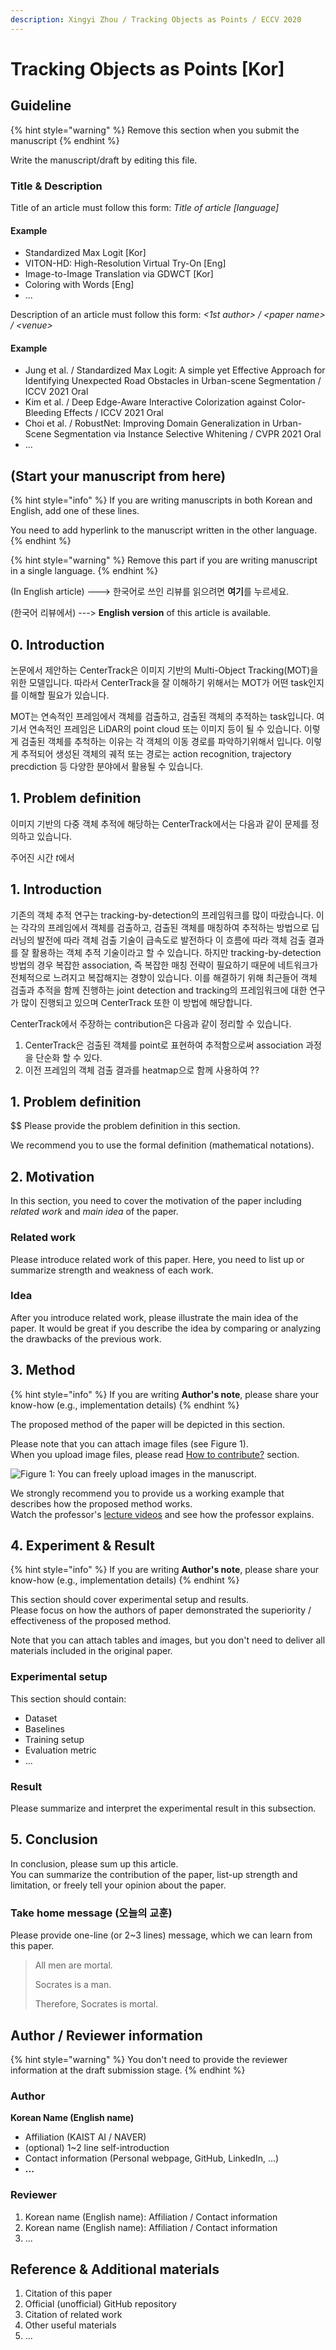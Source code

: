 ```yaml
---
description: Xingyi Zhou / Tracking Objects as Points / ECCV 2020
---
```


# Tracking Objects as Points \[Kor\]

## Guideline

{% hint style="warning" %}
Remove this section when you submit the manuscript
{% endhint %}

Write the manuscript/draft by editing this file.

### Title & Description

Title of an article must follow this form: _Title of article \[language\]_

#### Example

* Standardized Max Logit \[Kor\]
* VITON-HD: High-Resolution Virtual Try-On \[Eng\]
* Image-to-Image Translation via GDWCT \[Kor\]
* Coloring with Words \[Eng\]
* ...

Description of an article must follow this form: _&lt;1st author&gt; / &lt;paper name&gt; / &lt;venue&gt;_

#### Example

* Jung et al. / Standardized Max Logit: A simple yet Effective Approach for Identifying Unexpected Road Obstacles in Urban-scene Segmentation / ICCV 2021 Oral
* Kim et al. / Deep Edge-Aware Interactive Colorization against Color-Bleeding Effects / ICCV 2021 Oral
* Choi et al. / RobustNet: Improving Domain Generalization in Urban-Scene Segmentation via Instance Selective Whitening / CVPR 2021 Oral
* ...

## \(Start your manuscript from here\)

{% hint style="info" %}
If you are writing manuscripts in both Korean and English, add one of these lines.

You need to add hyperlink to the manuscript written in the other language.
{% endhint %}

{% hint style="warning" %}
Remove this part if you are writing manuscript in a single language.
{% endhint %}

\(In English article\) ---&gt; 한국어로 쓰인 리뷰를 읽으려면 **여기**를 누르세요.

\(한국어 리뷰에서\) ---&gt; **English version** of this article is available.

## 0. Introduction

논문에서 제안하는 CenterTrack은 이미지 기반의 Multi-Object Tracking(MOT)을 위한 모델입니다. 따라서 CenterTrack을 잘 이해하기 위해서는 MOT가 어떤 task인지를 이해할 필요가 있습니다. 

MOT는 연속적인 프레임에서 객체를 검출하고, 검출된 객체의 추적하는 task입니다. 여기서 연속적인 프레임은 LiDAR의 point cloud 또는 이미지 등이 될 수 있습니다. 이렇게 검출된 객체를 추척하는 이유는 각 객체의 이동 경로를 파악하기위해서 입니다. 이렇게 추적되어 생성된 객체의 궤적 또는 경로는 action recognition, trajectory precdiction 등 다양한 분야에서 활용될 수 있습니다.


##  1. Problem definition

이미지 기반의 다중 객체 추적에 해당하는 CenterTrack에서는 다음과 같이 문제를 정의하고 있습니다.

주어진 시간 $t$에서 

## 1. Introduction

기존의 객체 추적 연구는 tracking-by-detection의 프레임워크를 많이 따랐습니다. 이는 각각의 프레임에서 객체를 검출하고, 검출된 객체를 매칭하여 추적하는 방법으로 딥러닝의 발전에 따라 객체 검출 기술이 급속도로 발전하다 이 흐름에 따라 객체 검출 결과를 잘 활용하는 객체 추적 기술이라고 할 수 있습니다. 하지만 tracking-by-detection 방법의 경우 복잡한 association, 즉 복잡한 매칭 전략이 필요하기 때문에 네트워크가 전체적으로 느려지고 복잡해지는 경향이 있습니다. 이를 해결하기 위해 최근들어 객체 검출과 추적을 함께 진행하는 joint detection and tracking의 프레임워크에 대한 연구가 많이 진행되고 있으며 CenterTrack 또한 이 방법에 해당합니다.

CenterTrack에서 주장하는 contribution은 다음과 같이 정리할 수 있습니다.

1. CenterTrack은 검출된 객체를 point로 표현하여 추적함으로써 association 과정을 단순화 할 수 있다.
2. 이전 프레임의 객체 검출 결과를 heatmap으로 함께 사용하여 ??

##  1. Problem definition


$$
Please provide the problem definition in this section.

We recommend you to use the formal definition \(mathematical notations\).

## 2. Motivation

In this section, you need to cover the motivation of the paper including _related work_ and _main idea_ of the paper.

### Related work

Please introduce related work of this paper. Here, you need to list up or summarize strength and weakness of each work.

### Idea

After you introduce related work, please illustrate the main idea of the paper. It would be great if you describe the idea by comparing or analyzing the drawbacks of the previous work.

## 3. Method

{% hint style="info" %}
If you are writing **Author's note**, please share your know-how \(e.g., implementation details\)
{% endhint %}

The proposed method of the paper will be depicted in this section.

Please note that you can attach image files \(see Figure 1\).  
When you upload image files, please read [How to contribute?](../../how-to-contribute.md#image-file-upload) section.

![Figure 1: You can freely upload images in the manuscript.](../../.gitbook/assets/cat-example.jpg)

We strongly recommend you to provide us a working example that describes how the proposed method works.  
Watch the professor's [lecture videos](https://www.youtube.com/playlist?list=PLODUp92zx-j8z76RaVka54d3cjTx00q2N) and see how the professor explains.

## 4. Experiment & Result

{% hint style="info" %}
If you are writing **Author's note**, please share your know-how \(e.g., implementation details\)
{% endhint %}

This section should cover experimental setup and results.  
Please focus on how the authors of paper demonstrated the superiority / effectiveness of the proposed method.

Note that you can attach tables and images, but you don't need to deliver all materials included in the original paper.

### Experimental setup

This section should contain:

* Dataset
* Baselines
* Training setup
* Evaluation metric
* ...

### Result

Please summarize and interpret the experimental result in this subsection.

## 5. Conclusion

In conclusion, please sum up this article.  
You can summarize the contribution of the paper, list-up strength and limitation, or freely tell your opinion about the paper.

### Take home message \(오늘의 교훈\)

Please provide one-line \(or 2~3 lines\) message, which we can learn from this paper.

> All men are mortal.
>
> Socrates is a man.
>
> Therefore, Socrates is mortal.

## Author / Reviewer information

{% hint style="warning" %}
You don't need to provide the reviewer information at the draft submission stage.
{% endhint %}

### Author

**Korean Name \(English name\)** 

* Affiliation \(KAIST AI / NAVER\)
* \(optional\) 1~2 line self-introduction
* Contact information \(Personal webpage, GitHub, LinkedIn, ...\)
* **...**

### Reviewer

1. Korean name \(English name\): Affiliation / Contact information
2. Korean name \(English name\): Affiliation / Contact information
3. ...

## Reference & Additional materials

1. Citation of this paper
2. Official \(unofficial\) GitHub repository
3. Citation of related work
4. Other useful materials
5. ...
